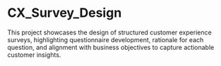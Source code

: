 # CX_Survey_Design
This project showcases the design of structured customer experience surveys, highlighting questionnaire development, rationale for each question, and alignment with business objectives to capture actionable customer insights.
